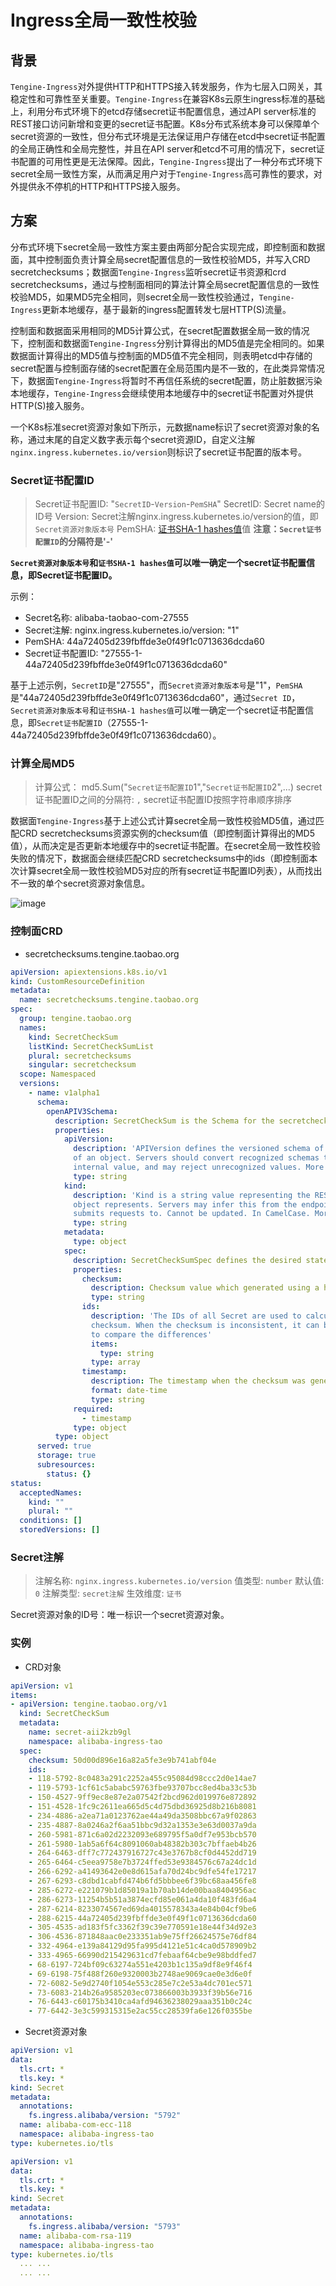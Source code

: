 # Ingress全局一致性校验


## 背景
`Tengine-Ingress`对外提供HTTP和HTTPS接入转发服务，作为七层入口网关，其稳定性和可靠性至关重要。`Tengine-Ingress`在兼容K8s云原生ingress标准的基础上，利用分布式环境下的etcd存储secret证书配置信息，通过API server标准的REST接口访问新增和变更的secret证书配置。K8s分布式系统本身可以保障单个secret资源的一致性，但分布式环境是无法保证用户存储在etcd中secret证书配置的全局正确性和全局完整性，并且在API server和etcd不可用的情况下，secret证书配置的可用性更是无法保障。因此，`Tengine-Ingress`提出了一种分布式环境下secret全局一致性方案，从而满足用户对于`Tengine-Ingress`高可靠性的要求，对外提供永不停机的HTTP和HTTPS接入服务。


## 方案
分布式环境下secret全局一致性方案主要由两部分配合实现完成，即控制面和数据面，其中控制面负责计算全局secret配置信息的一致性校验MD5，并写入CRD secretchecksums；数据面`Tengine-Ingress`监听secret证书资源和crd secretchecksums，通过与控制面相同的算法计算全局secret配置信息的一致性校验MD5，如果MD5完全相同，则secret全局一致性校验通过，`Tengine-Ingress`更新本地缓存，基于最新的ingress配置转发七层HTTP(S)流量。

控制面和数据面采用相同的MD5计算公式，在secret配置数据全局一致的情况下，控制面和数据面`Tengine-Ingress`分别计算得出的MD5值是完全相同的。如果数据面计算得出的MD5值与控制面的MD5值不完全相同，则表明etcd中存储的secret配置与控制面存储的secret配置在全局范围内是不一致的，在此类异常情况下，数据面`Tengine-Ingress`将暂时不再信任系统的secret配置，防止脏数据污染本地缓存，`Tengine-Ingress`会继续使用本地缓存中的secret证书配置对外提供HTTP(S)接入服务。

一个K8s标准secret资源对象如下所示，元数据name标识了secret资源对象的名称，通过末尾的自定义数字表示每个secret资源ID，自定义注解`nginx.ingress.kubernetes.io/version`则标识了secret证书配置的版本号。

### Secret证书配置ID
> Secret证书配置ID: "`SecretID`-`Version`-`PemSHA`"
> SecretID: Secret name的ID号
> Version: Secret注解nginx.ingress.kubernetes.io/version的值，即`Secret资源对象版本号`
> PemSHA: [证书SHA-1 hashes值](https://en.wikipedia.org/wiki/SHA-1)值
**注意：`Secret证书配置ID`的分隔符是'-'**

**`Secret资源对象版本号`和`证书SHA-1 hashes值`可以唯一确定一个secret证书配置信息，即Secret证书配置ID。**

示例：
* Secret名称: alibaba-taobao-com-27555
* Secret注解: nginx.ingress.kubernetes.io/version: "1"
* PemSHA: 44a72405d239fbffde3e0f49f1c0713636dcda60
* Secret证书配置ID: "27555-1-44a72405d239fbffde3e0f49f1c0713636dcda60"

基于上述示例，`SecretID`是"27555"，而`Secret资源对象版本号`是"1"，`PemSHA`是"44a72405d239fbffde3e0f49f1c0713636dcda60"，通过`Secret ID`，`Secret资源对象版本号`和`证书SHA-1 hashes值`可以唯一确定一个secret证书配置信息，即`Secret证书配置ID`（27555-1-44a72405d239fbffde3e0f49f1c0713636dcda60）。
### 计算全局MD5
> 计算公式： md5.Sum("`Secret证书配置ID`1","`Secret证书配置ID`2",...)
> secret证书配置ID之间的分隔符: `,`
> secret证书配置ID按照字符串顺序排序

数据面`Tengine-Ingress`基于上述公式计算secret全局一致性校验MD5值，通过匹配CRD secretchecksums资源实例的checksum值（即控制面计算得出的MD5值），从而决定是否更新本地缓存中的secret证书配置。在secret全局一致性校验失败的情况下，数据面会继续匹配CRD secretchecksums中的ids（即控制面本次计算secret全局一致性校验MD5对应的所有secret证书配置ID列表），从而找出不一致的单个secret资源对象信息。

![image](/book/_images/tengine_ingress_checksum_mod.png)


### 控制面CRD
* secretchecksums.tengine.taobao.org

```yaml
apiVersion: apiextensions.k8s.io/v1
kind: CustomResourceDefinition
metadata:
  name: secretchecksums.tengine.taobao.org
spec:
  group: tengine.taobao.org
  names:
    kind: SecretCheckSum
    listKind: SecretCheckSumList
    plural: secretchecksums
    singular: secretchecksum
  scope: Namespaced
  versions:
    - name: v1alpha1
      schema:
        openAPIV3Schema:
          description: SecretCheckSum is the Schema for the secretchecksums API
          properties:
            apiVersion:
              description: 'APIVersion defines the versioned schema of this representation
              of an object. Servers should convert recognized schemas to the latest
              internal value, and may reject unrecognized values. More info: https://git.k8s.io/community/contributors/devel/sig-architecture/api-conventions.md#resources'
              type: string
            kind:
              description: 'Kind is a string value representing the REST resource this
              object represents. Servers may infer this from the endpoint the client
              submits requests to. Cannot be updated. In CamelCase. More info: https://git.k8s.io/community/contributors/devel/sig-architecture/api-conventions.md#types-kinds'
              type: string
            metadata:
              type: object
            spec:
              description: SecretCheckSumSpec defines the desired state of SecretCheckSum
              properties:
                checksum:
                  description: Checksum value which generated using a hash method
                  type: string
                ids:
                  description: 'The IDs of all Secret are used to calculate the
                  checksum. When the checksum is inconsistent, it can be used
                  to compare the differences'
                  items:
                    type: string
                  type: array
                timestamp:
                  description: The timestamp when the checksum was generated
                  format: date-time
                  type: string
              required:
                - timestamp
              type: object
          type: object
      served: true
      storage: true
      subresources:
        status: {}
status:
  acceptedNames:
    kind: ""
    plural: ""
  conditions: []
  storedVersions: []
```


### Secret注解

> 注解名称: `nginx.ingress.kubernetes.io/version`
> 值类型: `number`
> 默认值: `0`
> 注解类型: `secret注解`
> 生效维度: `证书`

Secret资源对象的ID号：唯一标识一个secret资源对象。


### 实例
* CRD对象

```yaml
apiVersion: v1
items:
- apiVersion: tengine.taobao.org/v1
  kind: SecretCheckSum
  metadata:
    name: secret-aii2kzb9gl
    namespace: alibaba-ingress-tao
  spec:
    checksum: 50d00d896e16a82a5fe3e9b741abf04e
    ids:
    - 118-5792-8c0483a291c2252a455c95084d98ccc2d0e14ae7
    - 119-5793-1cf61c5ababc59763fbe93707bcc8ed4ba33c53b
    - 150-4527-9ff9ec8e87e2a07542f2bcd962d019976e872892
    - 151-4528-1fc9c2611ea665d5c4d75dbd36925d8b216b8081
    - 234-4886-a2ea71a0123762ae44a49da3508bbc67a9f02863
    - 235-4887-8a0246a2f6aa51bbc9d32a1353e3e63d0037a9da
    - 260-5981-871c6a02d2232093e689795f5a0df7e953bcb570
    - 261-5980-1ab5a6f64c8091060ab48382b303c7bffaeb4b26
    - 264-6463-dff7c772437916727c43e3767b8cf0d4452dd719
    - 265-6464-c5eea9758e7b3724ffed53e9384576c67a24dc1d
    - 266-6292-a41493642e0e8d615afa70d24bc9dfe54fe17217
    - 267-6293-c8dbd1cabfd474b6fd5bbbee6f39bc68aa456fe8
    - 285-6272-e221079b1d85019a1b70ab14de00baa8404956ac
    - 286-6273-11254b5b51a3874ecfd85e061a4da10f483fd6a4
    - 287-6214-8233074567ed69da4015578343a4e84b04cf9be6
    - 288-6215-44a72405d239fbffde3e0f49f1c0713636dcda60
    - 305-4535-ad183f5fc3362f39c39e770591e18e44f34d92e3
    - 306-4536-871848aac0e233351ab9e75ff26624575e76df84
    - 332-4964-e139a84129d95fa995d4121e51c4ca0d578909b2
    - 333-4965-66990d215429631cd7febaaf64cbe9e98bddfed7
    - 68-6197-724bf09c63274a551e4203b1c135a9df8e9f46f4
    - 69-6198-75f488f260e9320003b2748ae9069cae0e3d6e0f
    - 72-6082-5e9d2740f1054e553c285e7c2e53a4dc701ec571
    - 73-6083-214b26a9585203ec073866003b3933f39b56e716
    - 76-6443-c60175b3410ca4afd94636238029aaa351b0c24c
    - 77-6442-3e3c599315315e2ac55cc28539fa6e126f0355be
```

* Secret资源对象
```yaml
apiVersion: v1
data:
  tls.crt: *
  tls.key: *
kind: Secret
metadata:
  annotations:
    fs.ingress.alibaba/version: "5792"
  name: alibaba-com-ecc-118
  namespace: alibaba-ingress-tao
type: kubernetes.io/tls

apiVersion: v1
data:
  tls.crt: *
  tls.key: *
kind: Secret
metadata:
  annotations:
    fs.ingress.alibaba/version: "5793"
  name: alibaba-com-rsa-119
  namespace: alibaba-ingress-tao
type: kubernetes.io/tls
  ... ...
  ... ...
```
